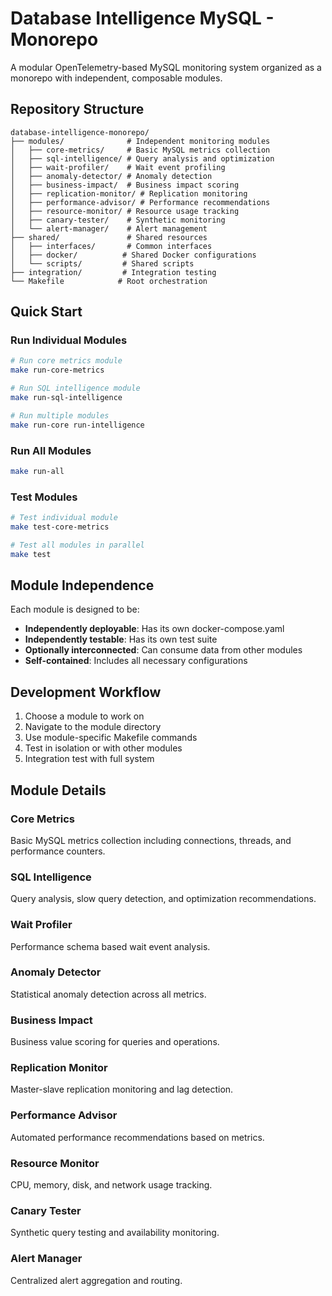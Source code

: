 # Database Intelligence MySQL - Monorepo

A modular OpenTelemetry-based MySQL monitoring system organized as a monorepo with independent, composable modules.

## Repository Structure

```
database-intelligence-monorepo/
├── modules/              # Independent monitoring modules
│   ├── core-metrics/     # Basic MySQL metrics collection
│   ├── sql-intelligence/ # Query analysis and optimization
│   ├── wait-profiler/    # Wait event profiling
│   ├── anomaly-detector/ # Anomaly detection
│   ├── business-impact/  # Business impact scoring
│   ├── replication-monitor/ # Replication monitoring
│   ├── performance-advisor/ # Performance recommendations
│   ├── resource-monitor/ # Resource usage tracking
│   ├── canary-tester/    # Synthetic monitoring
│   └── alert-manager/    # Alert management
├── shared/               # Shared resources
│   ├── interfaces/       # Common interfaces
│   ├── docker/          # Shared Docker configurations
│   └── scripts/         # Shared scripts
├── integration/         # Integration testing
└── Makefile            # Root orchestration
```

## Quick Start

### Run Individual Modules
```bash
# Run core metrics module
make run-core-metrics

# Run SQL intelligence module
make run-sql-intelligence

# Run multiple modules
make run-core run-intelligence
```

### Run All Modules
```bash
make run-all
```

### Test Modules
```bash
# Test individual module
make test-core-metrics

# Test all modules in parallel
make test
```

## Module Independence

Each module is designed to be:
- **Independently deployable**: Has its own docker-compose.yaml
- **Independently testable**: Has its own test suite
- **Optionally interconnected**: Can consume data from other modules
- **Self-contained**: Includes all necessary configurations

## Development Workflow

1. Choose a module to work on
2. Navigate to the module directory
3. Use module-specific Makefile commands
4. Test in isolation or with other modules
5. Integration test with full system

## Module Details

### Core Metrics
Basic MySQL metrics collection including connections, threads, and performance counters.

### SQL Intelligence
Query analysis, slow query detection, and optimization recommendations.

### Wait Profiler
Performance schema based wait event analysis.

### Anomaly Detector
Statistical anomaly detection across all metrics.

### Business Impact
Business value scoring for queries and operations.

### Replication Monitor
Master-slave replication monitoring and lag detection.

### Performance Advisor
Automated performance recommendations based on metrics.

### Resource Monitor
CPU, memory, disk, and network usage tracking.

### Canary Tester
Synthetic query testing and availability monitoring.

### Alert Manager
Centralized alert aggregation and routing.